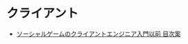 # クライアント

- [ソーシャルゲームのクライアントエンジニア入門以前 目次案](https://gist.github.com/neon-izm/7da2f6e06d10dc1f3589a5fb1fc39d27)
